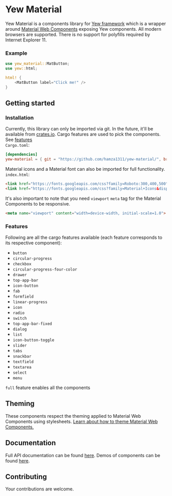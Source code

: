 # Yew Material

Yew Material is a components library for [Yew framework](https://yew.rs/) which is a wrapper around [Material Web Components](https://github.com/material-components/material-components-web-components) exposing Yew components. All modern browsers are supported. There is no support for polyfills required by Internet Explorer 11.

### Example

```rust
use yew_material::MatButton;
use yew::html;

html! {
    <MatButton label="Click me!" />
}
```

## Getting started
### Installation

Currently, this library can only be imported via git. In the future, it'll be available from [crates.io](https://crates.io/). Cargo features are used to pick the components. See [features](#features)   
`Cargo.toml`:
```toml
[dependencies]
yew-material = { git = "https://github.com/hamza1311/yew-material/", branch = "master", features = ["full"] }
```
Material icons and a Material font can also be imported for full functionality.  
`index.html`:
```html
<link href="https://fonts.googleapis.com/css?family=Roboto:300,400,500" rel="stylesheet">
<link href="https://fonts.googleapis.com/css?family=Material+Icons&display=block" rel="stylesheet">
```

It's also important to note that you need `viewport` `meta` tag for the Material Components to be responsive.
```html
<meta name="viewport" content="width=device-width, initial-scale=1.0">
```

### Features

Following are all the cargo features available (each feature corresponds to its respective component):

* `button`
* `circular-progress`
* `checkbox`
* `circular-progress-four-color`
* `drawer`
* `top-app-bar`
* `icon-button`
* `fab`
* `formfield`
* `linear-progress`
* `icon`
* `radio`
* `switch`
* `top-app-bar-fixed`
* `dialog`
* `list`
* `icon-button-toggle`
* `slider`
* `tabs`
* `snackbar`
* `textfield`
* `textarea`
* `select`
* `menu`

`full` feature enables all the components

## Theming

These components respect the theming applied to Material Web Components using stylesheets. [Learn about how to theme Material Web Components.](https://github.com/material-components/material-components-web-components/blob/master/docs/theming.md)

## Documentation

Full API documentation can be found [here](https://yew-material.web.app/docs/yew_material). Demos of components can be found [here](https://yew-material.web.app/).

## Contributing

Your contributions are welcome.
